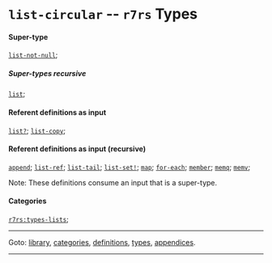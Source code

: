 

<a id='type__r7rs__list-circular'></a>

# `list-circular` -- `r7rs` Types


#### Super-type

[`list-not-null`](../../r7rs/types/list-not-null.md#type__r7rs__list-not-null);


##### Super-types recursive

[`list`](../../r7rs/types/list.md#type__r7rs__list);


#### Referent definitions as input

[`list?`](../../r7rs/definitions/list_3f.md#definition__r7rs__list_3f);
[`list-copy`](../../r7rs/definitions/list-copy.md#definition__r7rs__list-copy);


#### Referent definitions as input (recursive)

[`append`](../../r7rs/definitions/append.md#definition__r7rs__append);
[`list-ref`](../../r7rs/definitions/list-ref.md#definition__r7rs__list-ref);
[`list-tail`](../../r7rs/definitions/list-tail.md#definition__r7rs__list-tail);
[`list-set!`](../../r7rs/definitions/list-set_21.md#definition__r7rs__list-set_21);
[`map`](../../r7rs/definitions/map.md#definition__r7rs__map);
[`for-each`](../../r7rs/definitions/for-each.md#definition__r7rs__for-each);
[`member`](../../r7rs/definitions/member.md#definition__r7rs__member);
[`memq`](../../r7rs/definitions/memq.md#definition__r7rs__memq);
[`memv`](../../r7rs/definitions/memv.md#definition__r7rs__memv);

Note:  These definitions consume an input that is a super-type.


#### Categories

[`r7rs:types-lists`](../../r7rs/categories/r7rs_3a_types-lists.md#category__r7rs__r7rs_3a_types-lists);

----

Goto: [library](../../r7rs/_index.md#library__r7rs), [categories](../../r7rs/categories/_index.md#toc__r7rs__categories), [definitions](../../r7rs/definitions/_index.md#toc__r7rs__definitions), [types](../../r7rs/types/_index.md#toc__r7rs__types), [appendices](../../r7rs/appendices/_index.md#toc__r7rs__appendices).

----

